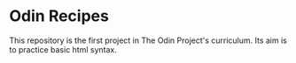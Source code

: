# Odin Recipes

This repository is the first project in The Odin Project's curriculum. Its aim is to practice basic html syntax.
